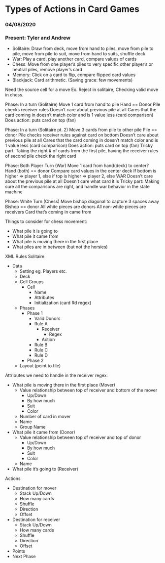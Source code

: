 # Types of Actions in Card Games

### 04/08/2020
### Present: Tyler and Andrew

* Solitaire: Draw from deck, move from hand to piles, move from pile to pile, move from pile to suit, move from hand to suits, shuffle deck
* War: Play a card, play another card, compare values of cards
* Chess: Move from one player’s piles to very specific other player’s or neutral piles, remove player’s card
* Memory: Click on a card to flip, compare flipped card values
* Blackjack: Card arithmetic. (Saving grace: few movements)

Need the source cell for a move
Ex. Reject in solitaire, Checking valid move in chess.

Phase: In a turn (Solitaire)
	Move 1 card from hand to pile
	Hand == Donor
	Pile checks receiver rules
	Doesn’t care about previous pile at all
	Cares that the card coming in doesn’t match color and is 1 value less (card comparison)
	Does action: puts card on top (fan)

Phase: In a turn (Solitaire pt. 2)
	Move 3 cards from pile to other pile
	Pile == donor
	Pile checks receiver rules against card on bottom
	Doesn’t care about previous pile at all
	Cares that the card coming in doesn’t match color and is 1 value less (card comparison)
	Does action: puts card on top (fan)
	Tricky part: Taking the right # of cards from the first pile, having the receiver rules of second pile check the right card

Phase: Both Player Turn (War)
	Move 1 card from hand(deck) to center?
	Hand (both) == donor
	Compare card values in the center deck 
	If bottom is higher => player 1, else if top is higher => player 2, else WAR
	Doesn’t care about the previous pile at all
	Doesn’t care what card it is
	Tricky part: Making sure all the comparisons are right, and handle war behavior in the state machine

Phase: White Turn (Chess)
	Move bishop diagonal to capture 3 spaces away
	Bishop == donor
	All white pieces are donors
	All non-white pieces are receivers
	Card that’s coming in came from 


Things to consider for chess movement:
* What pile it is going to 
* What pile it came from 
* What pile is moving there in the first place
* What piles are in between (but not the horsies)

XML Rules Solitaire
* Data
    * Setting eg. Players etc.
    * Deck
    * Cell Groups
        * Cell
            * Name
            * Attributes
            * Initialization (card Rd regex)
    * Phases
        * Phase 1
            * Valid Donors
            * Rule A
                * Receiver
                    * Regex
                * Action
            * Rule B
            * Rule C
            * Rule D
        * Phase 2
    * Layout (point to file)


Attributes we need to handle in the receiver regex: 
* What pile is moving there in the first place (Mover)
    * Value relationship between top of receiver and bottom of the mover
        * Up/Down
        * By how much
        * Suit
        * Color
    * Number of card in mover
    * Name
    * Group Name
* What pile it came from (Donor)
    * Value relationship between top of receiver and top of donor
        * Up/Down
        * By how much
        * Suit
        * Color
    * Name
* What pile it’s going to (Receiver)

Actions
* Destination for mover
    * Stack Up/Down
    * How many cards
    * Shuffle
    * Direction
    * Offset
* Destination for receiver
    * Stack Up/Down
    * How many cards
    * Shuffle
    * Direction
    * Offset
* Points
* Next Phase





